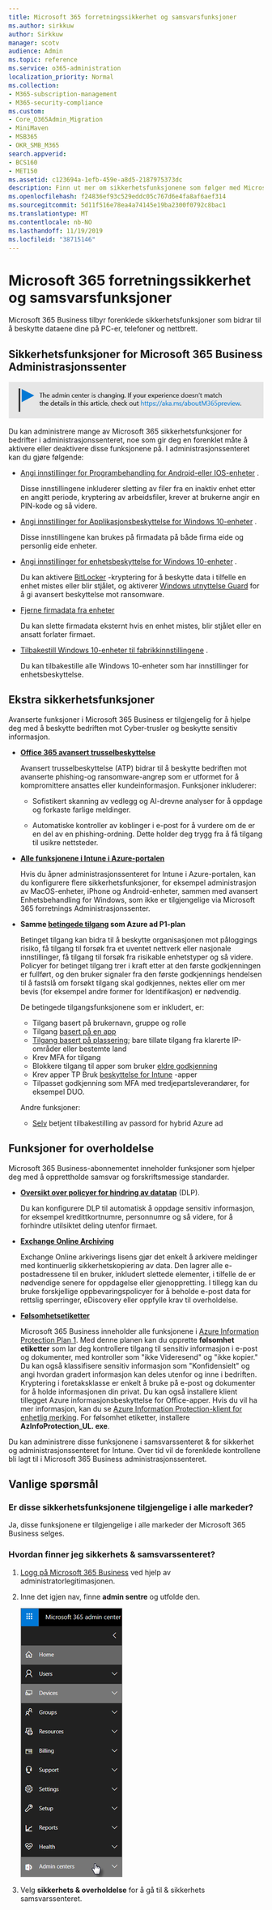 ```yaml
---
title: Microsoft 365 forretningssikkerhet og samsvarsfunksjoner
ms.author: sirkkuw
author: Sirkkuw
manager: scotv
audience: Admin
ms.topic: reference
ms.service: o365-administration
localization_priority: Normal
ms.collection:
- M365-subscription-management
- M365-security-compliance
ms.custom:
- Core_O365Admin_Migration
- MiniMaven
- MSB365
- OKR_SMB_M365
search.appverid:
- BCS160
- MET150
ms.assetid: c123694a-1efb-459e-a8d5-2187975373dc
description: Finn ut mer om sikkerhetsfunksjonene som følger med Microsoft 365 Business.
ms.openlocfilehash: f24836ef93c529eddc05c767d6e4fa8af6aef314
ms.sourcegitcommit: 5d11f516e78ea4a74145e19ba2300f0792c8bac1
ms.translationtype: MT
ms.contentlocale: nb-NO
ms.lasthandoff: 11/19/2019
ms.locfileid: "38715146"
---
```

# <a name="microsoft-365-business-security-and-compliance-features"></a>Microsoft 365 forretningssikkerhet og samsvarsfunksjoner

Microsoft 365 Business tilbyr forenklede sikkerhetsfunksjoner som bidrar til å beskytte dataene dine på PC-er, telefoner og nettbrett.
    
## <a name="microsoft-365-business-admin-center-security-features"></a>Sikkerhetsfunksjoner for Microsoft 365 Business Administrasjonssenter

[![Etikett for å gi deg beskjed om at administrasjonssenteret endres. Du finner mer informasjon på aka.ms/aboutM365preview.](media/m365admincenterchanging.png)](https://docs.microsoft.com/office365/admin/microsoft-365-admin-center-preview)

Du kan administrere mange av Microsoft 365 sikkerhetsfunksjoner for bedrifter i administrasjonssenteret, noe som gir deg en forenklet måte å aktivere eller deaktivere disse funksjonene på. I administrasjonssenteret kan du gjøre følgende:
  
- [Angi innstillinger for Programbehandling for Android-eller IOS-enheter](app-protection-settings-for-android-and-ios.md) . 
    
    Disse innstillingene inkluderer sletting av filer fra en inaktiv enhet etter en angitt periode, kryptering av arbeidsfiler, krever at brukerne angir en PIN-kode og så videre.
    
- [Angi innstillinger for Applikasjonsbeskyttelse for Windows 10-enheter](protection-settings-for-windows-10-devices.md) . 
    
    Disse innstillingene kan brukes på firmadata på både firma eide og personlig eide enheter.
    
- [Angi innstillinger for enhetsbeskyttelse for Windows 10-enheter](protection-settings-for-windows-10-pcs.md) . 
    
    Du kan aktivere [BitLocker](https://go.microsoft.com/fwlink/p/?linkid=871405) -kryptering for å beskytte data i tilfelle en enhet mistes eller blir stjålet, og aktiverer [Windows utnyttelse Guard](https://docs.microsoft.com/windows/security/threat-protection/microsoft-defender-atp/enable-exploit-protection) for å gi avansert beskyttelse mot ransomware. 
    
- [Fjerne firmadata fra enheter](remove-company-data.md)
    
    Du kan slette firmadata eksternt hvis en enhet mistes, blir stjålet eller en ansatt forlater firmaet.
    
- [Tilbakestill Windows 10-enheter til fabrikkinnstillingene](reset-devices-to-factory-settings.md) . 
    
    Du kan tilbakestille alle Windows 10-enheter som har innstillinger for enhetsbeskyttelse.
    
## <a name="additional-security-features"></a>Ekstra sikkerhetsfunksjoner 

Avanserte funksjoner i Microsoft 365 Business er tilgjengelig for å hjelpe deg med å beskytte bedriften mot Cyber-trusler og beskytte sensitiv informasjon.
  
- **[Office 365 avansert trusselbeskyttelse](https://support.office.com/article/e100fe7c-f2a1-4b7d-9e08-622330b83653)**
    
    Avansert trusselbeskyttelse (ATP) bidrar til å beskytte bedriften mot avanserte phishing-og ransomware-angrep som er utformet for å kompromittere ansattes eller kundeinformasjon. Funksjoner inkluderer:
    
  - Sofistikert skanning av vedlegg og AI-drevne analyser for å oppdage og forkaste farlige meldinger.
    
  - Automatiske kontroller av koblinger i e-post for å vurdere om de er en del av en phishing-ordning. Dette holder deg trygg fra å få tilgang til usikre nettsteder.

- **[Alle funksjonene i Intune i Azure-portalen](https://go.microsoft.com/fwlink/p/?linkid=871403)**
    
    Hvis du åpner administrasjonssenteret for Intune i Azure-portalen, kan du konfigurere flere sikkerhetsfunksjoner, for eksempel administrasjon av MacOS-enheter, iPhone og Android-enheter, sammen med avansert Enhetsbehandling for Windows, som ikke er tilgjengelige via Microsoft 365 forretnings Administrasjonssenter.
- **Samme [betingede tilgang](https://docs.microsoft.com/azure/active-directory/conditional-access/overview) som Azure ad P1-plan**

    Betinget tilgang kan bidra til å beskytte organisasjonen mot påloggings risiko, få tilgang til forsøk fra et uventet nettverk eller nasjonale innstillinger, få tilgang til forsøk fra risikable enhetstyper og så videre. Policyer for betinget tilgang trer i kraft etter at den første godkjenningen er fullført, og den bruker signaler fra den første godkjennings hendelsen til å fastslå om forsøkt tilgang skal godkjennes, nektes eller om mer bevis (for eksempel andre former for Identifikasjon) er nødvendig.

    De betingede tilgangsfunksjonene som er inkludert, er:

    - Tilgang basert på brukernavn, gruppe og rolle
    - Tilgang [basert på en app](https://docs.microsoft.com/azure/active-directory/conditional-access/app-based-conditional-access) 
    - [Tilgang basert på plassering](https://docs.microsoft.com/azure/active-directory/authentication/howto-registration-mfa-sspr-combined#conditional-access-policies-for-combined-registration);  bare tillate tilgang fra klarerte IP-områder eller bestemte land 
    - Krev MFA for tilgang
    - Blokkere tilgang til apper som bruker [eldre godkjenning](https://docs.microsoft.com/azure/active-directory/conditional-access/block-legacy-authentication)
    - Krev apper TP Bruk [beskyttelse for Intune](https://docs.microsoft.com/azure/active-directory/conditional-access/app-protection-based-conditional-access) -apper
    - Tilpasset godkjenning som MFA med tredjepartsleverandører, for eksempel DUO.
   
    Andre funksjoner:
    - [Selv](https://docs.microsoft.com/azure/active-directory/authentication/concept-sspr-customization) betjent tilbakestilling av passord for hybrid Azure ad
    
## <a name="compliance-features"></a>Funksjoner for overholdelse

Microsoft 365 Business-abonnementet inneholder funksjoner som hjelper deg med å opprettholde samsvar og forskriftsmessige standarder.

- **[Oversikt over policyer for hindring av datatap](https://support.office.com/article/1966b2a7-d1e2-4d92-ab61-42efbb137f5e)** (DLP). 
    
    Du kan konfigurere DLP til automatisk å oppdage sensitiv informasjon, for eksempel kredittkortnumre, personnumre og så videre, for å forhindre utilsiktet deling utenfor firmaet.
    
- **[Exchange Online Archiving](https://products.office.com/exchange/microsoft-exchange-online-archiving-email)**
    
    Exchange Online arkiverings lisens gjør det enkelt å arkivere meldinger med kontinuerlig sikkerhetskopiering av data. Den lagrer alle e-postadressene til en bruker, inkludert slettede elementer, i tilfelle de er nødvendige senere for oppdagelse eller gjenoppretting. I tillegg kan du bruke forskjellige oppbevaringspolicyer for å beholde e-post data for rettslig sperringer, eDiscovery eller oppfylle krav til overholdelse.
    
- **[Følsomhetsetiketter](https://docs.microsoft.com/microsoft-365/compliance/sensitivity-labels)**

   Microsoft 365 Business inneholder alle funksjonene i [Azure Information Protection Plan 1](https://go.microsoft.com/fwlink/p/?linkid=871407). Med denne planen kan du opprette **følsomhet etiketter** som lar deg kontrollere tilgang til sensitiv informasjon i e-post og dokumenter, med kontroller som "ikke Videresend" og "ikke kopier." Du kan også klassifisere sensitiv informasjon som "Konfidensielt" og angi hvordan gradert informasjon kan deles utenfor og inne i bedriften. Kryptering i foretaksklasse er enkelt å bruke på e-post og dokumenter for å holde informasjonen din privat. Du kan også installere klient tillegget Azure informasjonsbeskyttelse for Office-apper. Hvis du vil ha mer informasjon, kan du se [Azure Information Protection-klient for enhetlig merking](https://docs.microsoft.com/azure/information-protection/rms-client/unifiedlabelingclient-version-release-history). For følsomhet etiketter, installere **AzInfoProtection_UL. exe**.

Du kan administrere disse funksjonene i samsvarssenteret &amp; for sikkerhet og administrasjonssenteret for Intune. Over tid vil de forenklede kontrollene bli lagt til i Microsoft 365 Business administrasjonssenteret.
  
    
## <a name="faq"></a>Vanlige spørsmål

 ### <a name="are-these-security-features-available-in-all-markets"></a>Er disse sikkerhetsfunksjonene tilgjengelige i alle markeder?
  
Ja, disse funksjonene er tilgjengelige i alle markeder der Microsoft 365 Business selges.
  
### <a name="how-do-i-find-the-security-amp-compliance-center"></a>Hvordan finner jeg sikkerhets &amp; samsvarssenteret?
  
1. [Logg på Microsoft 365 Business](https://portal.microsoft.com/) ved hjelp av administratorlegitimasjonen. 
    
2. Inne det igjen nav, finne **admin sentre** og utfolde den. 
    
    ![Velg administrasjonssentre i det venstre navigasjonsfeltet i administrasjonssenteret for Microsoft 365.](media/fa4484f8-c637-45fd-a7bd-bdb3abfd6c03.png)
  
3. Velg **sikkerhets &amp; overholdelse** for å gå til &amp; sikkerhets samsvarssenteret.
